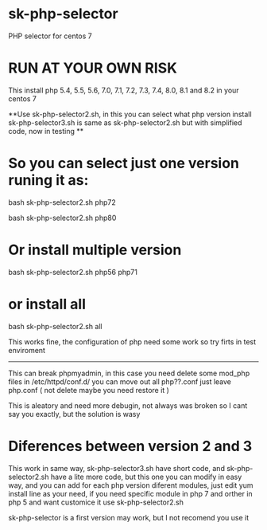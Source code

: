# sk-php-selector
PHP selector for centos 7 

# RUN AT YOUR OWN RISK

This install php 5.4, 5.5, 5.6, 7.0, 7.1, 7.2, 7.3, 7.4, 8.0, 8.1 and 8.2 in your centos 7

**Use sk-php-selector2.sh, in this you can select what php version install
sk-php-selector3.sh is same as sk-php-selector2.sh but with simplified code, now in testing **

# So you can select just one version runing it as:

bash sk-php-selector2.sh php72

bash sk-php-selector2.sh php80

# Or install multiple version

bash sk-php-selector2.sh php56 php71

# or install all

bash sk-php-selector2.sh all

This works fine, the configuration of php need some work so try firts in test enviroment

------------

This can break phpmyadmin, in this case you need delete some mod_php files in /etc/httpd/conf.d/ you can move out all php??.conf just leave php.conf ( not delete maybe you need restore it )

This is aleatory and need more debugin, not always was broken so I cant say you exactly, but the solution is wasy

# Diferences between version 2 and 3

This work in same way, sk-php-selector3.sh have short code, and sk-php-selector2.sh have a lite more code, but this one  you can modify in easy way, and  you can add for each php version diferent modules, just edit yum install line as your need, if you need specific module in php 7 and orther in php 5 and want customice it use sk-php-selector2.sh

sk-php-selector is a first version may work, but I not recomend you use it
